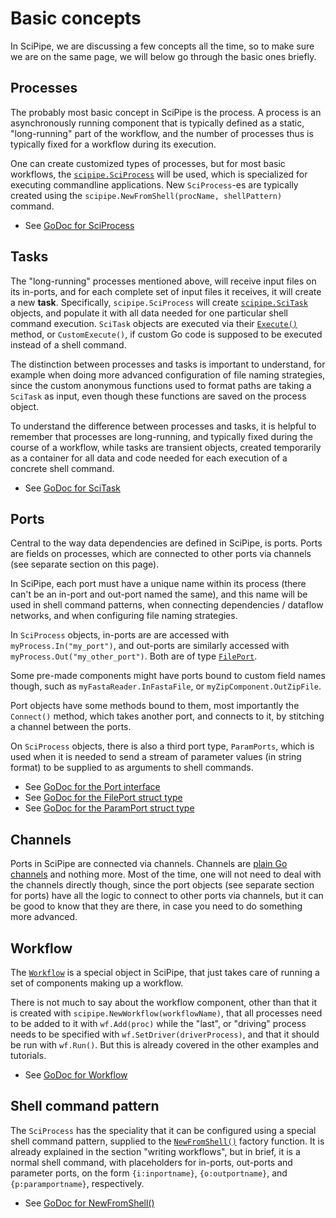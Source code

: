 # Basic concepts

In SciPipe, we are discussing a few concepts all the time, so to make sure we
are on the same page, we will below go through the basic ones briefly.

## Processes

The probably most basic concept in SciPipe is the process.  A process is an
asynchronously running component that is typically defined as a static,
"long-running" part of the workflow, and the number of processes thus is
typically fixed for a workflow during its execution.

One can create customized types of processes, but for most basic workflows, the
[`scipipe.SciProcess`](https://godoc.org/github.com/scipipe/scipipe#SciProcess)
will be used, which is specialized for executing commandline applications. New
`SciProcess`-es are typically created using the `scipipe.NewFromShell(procName,
shellPattern)` command.

* See [GoDoc for SciProcess](https://godoc.org/github.com/scipipe/scipipe#SciProcess)

## Tasks

The "long-running" processes mentioned above, will receive input files on its
in-ports, and for each complete set of input files it receives, it will create
a new **task**. Specifically, `scipipe.SciProcess` will create
[`scipipe.SciTask`](https://godoc.org/github.com/scipipe/scipipe#SciTask) objects, and populate it with all data needed for one
particular shell command execution.  `SciTask` objects are executed via their
[`Execute()`](https://godoc.org/github.com/scipipe/scipipe#SciTask.Execute)
method, or `CustomExecute()`, if custom Go code is supposed to be
executed instead of a shell command.

The distinction between processes and tasks is important to understand, for
example when doing more advanced configuration of file naming strategies, since
the custom anonymous functions used to format paths are taking a `SciTask` as
input, even though these functions are saved on the process object.

To understand the difference between processes and tasks, it is helpful to
remember that processes are long-running, and typically fixed during the course
of a workflow, while tasks are transient objects, created temporarily as a
container for all data and code needed for each execution of a concrete shell
command.

* See [GoDoc for SciTask](https://godoc.org/github.com/scipipe/scipipe#SciTask)

## Ports

Central to the way data dependencies are defined in SciPipe, is ports. Ports
are fields on processes, which are connected to other ports via channels (see
separate section on this page).

In SciPipe, each port must have a unique name within its process (there can't
be an in-port and out-port named the same), and this name will be used in shell
command patterns, when connecting dependencies / dataflow networks, and when
configuring file naming strategies.

In `SciProcess` objects, in-ports are are accessed with
`myProcess.In("my_port")`, and out-ports are similarly accessed with
`myProcess.Out("my_other_port")`. Both are of type
[`FilePort`](https://godoc.org/github.com/scipipe/scipipe#FilePort).

Some pre-made components might have ports bound to custom field names though,
such as `myFastaReader.InFastaFile`, or `myZipComponent.OutZipFile`.

Port objects have some methods bound to them, most importantly the `Connect()`
method, which takes another port, and connects to it, by stitching a channel
between the ports.

On `SciProcess` objects, there is also a third port type, `ParamPorts`, which
is used when it is needed to send a stream of parameter values (in string
format) to be supplied to as arguments to shell commands.

* See [GoDoc for the Port interface](https://godoc.org/github.com/scipipe/scipipe#Port)
* See [GoDoc for the FilePort struct type](https://godoc.org/github.com/scipipe/scipipe#FilePort)
* See [GoDoc for the ParamPort struct type](https://godoc.org/github.com/scipipe/scipipe#ParamPort)

## Channels

Ports in SciPipe are connected via channels. Channels are [plain Go channels](https://tour.golang.org/concurrency/2)
and nothing more. Most of the time, one will not need to deal with the channels
directly though, since the port objects (see separate section for ports) have
all the logic to connect to other ports via channels, but it can be good to
know that they are there, in case you need to do something more advanced.

## Workflow

The [`Workflow`](https://godoc.org/github.com/scipipe/scipipe#Workflow)
is a special object in SciPipe, that just takes care of running a set of
components making up a workflow.

There is not much to say about the workflow component, other than that it is
created with `scipipe.NewWorkflow(workflowName)`, that all processes need to be added
to it with `wf.Add(proc)` while the "last", or "driving" process needs to be specified with `wf.SetDriver(driverProcess)`, and that it should be run with
`wf.Run()`. But this is already covered in the other examples and
tutorials.

* See [GoDoc for Workflow](https://godoc.org/github.com/scipipe/scipipe#Workflow)

## Shell command pattern

The `SciProcess` has the speciality that it can be configured using a special
shell command pattern, supplied to the [`NewFromShell()`](https://godoc.org/github.com/scipipe/scipipe#NewFromShell)
factory function. It is already explained in the section "writing workflows",
but in brief, it is a normal shell command, with placeholders for in-ports,
out-ports and parameter ports, on the form `{i:inportname}`, `{o:outportname}`,
and `{p:paramportname}`, respectively.

* See [GoDoc for NewFromShell()](https://godoc.org/github.com/scipipe/scipipe#NewFromShell)
